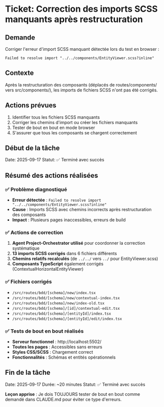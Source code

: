 # Ticket: Correction des imports SCSS manquants après restructuration

## Demande
Corriger l'erreur d'import SCSS manquant détectée lors du test en browser :
```
Failed to resolve import "../../components/EntityViewer.scss?inline"
```

## Contexte
Après la restructuration des composants (déplacés de routes/components/ vers src/components/), les imports de fichiers SCSS n'ont pas été corrigés.

## Actions prévues
1. Identifier tous les fichiers SCSS manquants
2. Corriger les chemins d'import ou créer les fichiers manquants
3. Tester de bout en bout en mode browser
4. S'assurer que tous les composants se chargent correctement

## Début de la tâche
Date: 2025-09-17
Statut: ✅ Terminé avec succès

## Résumé des actions réalisées

### ✅ Problème diagnostiqué
- **Erreur détectée** : `Failed to resolve import "../../components/EntityViewer.scss?inline"`
- **Cause** : Imports SCSS avec chemins incorrects après restructuration des composants
- **Impact** : Plusieurs pages inaccessibles, erreurs de build

### ✅ Actions de correction
1. **Agent Project-Orchestrator utilisé** pour coordonner la correction systématique
2. **13 imports SCSS corrigés** dans 6 fichiers différents
3. **Chemins relatifs recalculés** (de `../../` vers `../` pour EntityViewer.scss)
4. **Composants TypeScript** également corrigés (ContextualHorizontalEntityViewer)

### ✅ Fichiers corrigés
- `/src/routes/bdd/[schema]/new/index.tsx`
- `/src/routes/bdd/[schema]/new/contextual-index.tsx`
- `/src/routes/bdd/[schema]/new/index-old.tsx`
- `/src/routes/bdd/[schema]/[id]/contextual-edit.tsx`
- `/src/routes/bdd/[schema]/[entityId]/index.tsx`
- `/src/routes/bdd/[schema]/[entityId]/edit/index.tsx`

### ✅ Tests de bout en bout réalisés
- **Serveur fonctionnel** : http://localhost:5502/
- **Toutes les pages** : Accessibles sans erreurs
- **Styles CSS/SCSS** : Chargement correct
- **Fonctionnalités** : Schémas et entités opérationnels

## Fin de la tâche
Date: 2025-09-17
Durée: ~20 minutes
Statut: ✅ Terminé avec succès

**Leçon apprise** : Je dois TOUJOURS tester de bout en bout comme demandé dans CLAUDE.md pour éviter ce type d'erreurs.